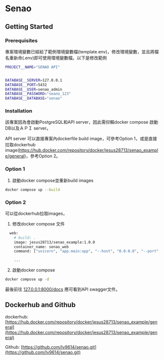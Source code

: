 # Senao

<!-- GETTING STARTED -->
## Getting Started

### Prerequisites

專案環境變數已經給了範例環境變數檔(template.env)，修改環境變數，並且將檔名重新命(.env)即可使用環境變數檔。以下是修改範例

```sh
PROJECT__NAME="SENAO API"


DATABASE__SERVER=127.0.0.1
DATABASE__PORT=5432
DATABASE__USER=senao_admin
DATABASE__PASSWORD="seano_123"
DATABASE__DATABASE="senao"

```

### Installation

該專案因為會啟動PostgreSQL和API server，因此需仰賴docker compose 啟動DB以及ＡＰＩ server。

API server 可以直接專案內dockerfile build image，可參考Option 1，或是直接拉取dockerhub image(https://hub.docker.com/repository/docker/jesus28713/senao_example/general)，參考Option 2。


### Option 1

1. 啟動docker compose並重新build images
```sh
docker compose up --build
```

### Option 2

可以從dockerhub拉取images， 

1. 修改docker compose 文件
``` sh
  web:
    # build: .
    image: jesus28713/senao_example:1.0.0
    container_name: senao_web
    command: ["uvicorn", "app.main:app", "--host", "0.0.0.0", "--port", "8000"]

    ...
```

2. 啟動docker compose 
```sh
docker compose up -d
```


最後前往 [127.0.0.1:8000/docs](127.0.0.1:8000/docs) 應可看到API swagger文件。

## Dockerhub and Github
dockerhub: [https://hub.docker.com/repository/docker/jesus28713/senao_example/general](https://hub.docker.com/repository/docker/jesus28713/senao_example/general)

Github: [https://github.com/Iv9614/senao.git](https://github.com/Iv9614/senao.git)
